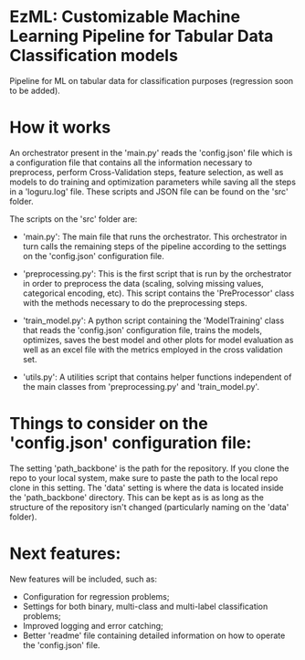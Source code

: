 # EzML: Customizable Machine Learning Pipeline for Tabular Data Classification models

Pipeline for ML on tabular data for classification purposes (regression soon to be added).

# How it works

An orchestrator present in the 'main.py' reads the 'config.json' file which is a configuration file that contains all the information necessary to preprocess, perform Cross-Validation steps, feature selection, as well as models to do training and optimization parameters while saving all the steps in a 'loguru.log' file. These scripts and JSON file can be found on the 'src' folder.

The scripts on the 'src' folder are:

- 'main.py': The main file that runs the orchestrator. This orchestrator in turn calls the remaining steps of the pipeline according to the settings on the 'config.json' configuration file.

- 'preprocessing.py': This is the first script that is run by the orchestrator in order to preprocess the data (scaling, solving missing values, categorical encoding, etc). This script contains the 'PreProcessor' class with the methods necessary to do the preprocessing steps.

- 'train_model.py': A python script containing the 'ModelTraining' class that reads the 'config.json' configuration file, trains the models, optimizes, saves the best model and other plots for model evaluation as well as an excel file with the metrics employed in the cross validation set.

- 'utils.py': A utilities script that contains helper functions independent of the main classes from 'preprocessing.py' and 'train_model.py'.

# Things to consider on the 'config.json' configuration file:

The setting 'path_backbone' is the path for the repository. If you clone the repo to your local system, make sure to paste the path to the local repo clone in this setting. The 'data' setting is where the data is located inside the 'path_backbone' directory. This can be kept as is as long as the structure of the repository isn't changed (particularly naming on the 'data' folder).

# Next features:

New features will be included, such as:

- Configuration for regression problems;
- Settings for both binary, multi-class and multi-label classification problems;
- Improved logging and error catching;
- Better 'readme' file containing detailed information on how to operate the 'config.json' file.
